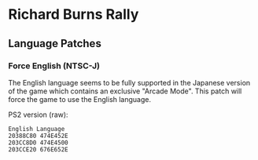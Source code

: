 # Richard Burns Rally

## Language Patches

### Force English (NTSC-J)

The English language seems to be fully supported in the Japanese version of the game which contains an exclusive "Arcade Mode".
This patch will force the game to use the English language.

PS2 version (raw):

```
English Language
20388C80 474E452E
203CC8D0 474E4500
203CCE20 676E652E
```
